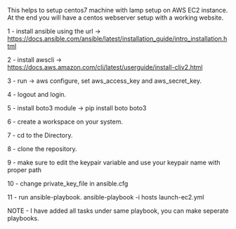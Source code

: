 This helps to setup centos7 machine with lamp setup on AWS EC2 instance. At the end you will have a centos webserver setup with a working website.

1 - install ansible using the url -> https://docs.ansible.com/ansible/latest/installation_guide/intro_installation.html

2 - install awscli -> https://docs.aws.amazon.com/cli/latest/userguide/install-cliv2.html

3 - run -> aws configure,  set aws_access_key and aws_secret_key.

4 - logout and login.

5 - install boto3 module -> pip install boto boto3

6 - create a workspace on your system.

7 - cd to the Directory.

8 - clone the repository.

9 - make sure to edit the keypair variable and use your keypair name with proper path

10 - change private_key_file in ansible.cfg

11 - run ansible-playbook. ansible-playbook -i hosts launch-ec2.yml 


NOTE - I have added all tasks under same playbook, you can make seperate playbooks.
